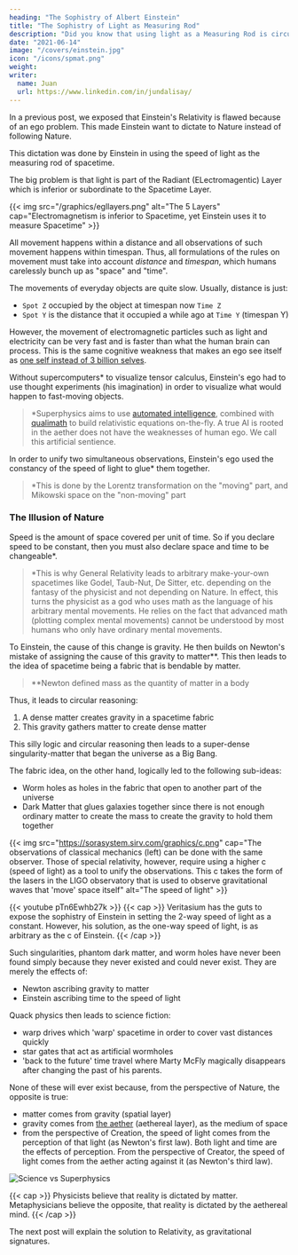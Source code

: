 ```yaml
---
heading: "The Sophistry of Albert Einstein"
title: "The Sophistry of Light as Measuring Rod"
description: "Did you know that using light as a Measuring Rod is circular reasoning?"
date: "2021-06-14"
image: "/covers/einstein.jpg"
icon: "/icons/spmat.png"
weight: 
writer:
  name: Juan
  url: https://www.linkedin.com/in/jundalisay/
---
```



In a previous post, we exposed that Einstein's Relativity is flawed because of an ego problem. This made Einstein want to dictate to Nature instead of following Nature. 

This dictation was done by Einstein in using the speed of light as the measuring rod of spacetime. 

The big problem is that light is part of the Radiant (ELectromagentic) Layer which is inferior or subordinate to the Spacetime Layer. 

{{< img src="/graphics/egllayers.png" alt="The 5 Layers" cap="Electromagnetism is inferior to Spacetime, yet Einstein uses it to measure Spacetime" >}}



All movement happens within a distance and all observations of such movement happens within timespan. Thus, all formulations of the rules on movement must take into account *distance* and *timespan*, which humans carelessly bunch up as "space" and "time". 

The movements of everyday objects are quite slow. Usually, distance is just:
- `Spot Z` occupied by the object at timespan now `Time Z`
- `Spot Y` is the distance that it occupied a while ago at `Time Y` (timespan Y)

<!-- > *Newton uses the word 'place' in Principia Mathematica, while he uses an entity called "Lord God" as the source of this time. This is consistent with Superphysics where we call the Mind of God as the Aether -->

However, the movement of electromagnetic particles such as light and electricity can be very fast and is faster than what the human brain can process. This is the same cognitive weakness that makes an ego see itself as [one self instead of 3 billion selves](/bio/principles/intro/chapter-01).

Without supercomputers* to visualize tensor calculus, Einstein's ego had to use thought experiments (his imagination) in order to visualize what would happen to fast-moving objects. 

> *Superphysics aims to use [automated intelligence](/superphysics/solutions/isaiah), combined with [qualimath](/superphysics/principles/chapter-04b) to build relativistic equations on-the-fly. A true AI is rooted in the aether does not have the weaknesses of human ego. We call this artificial sentience. 


In order to unify two simultaneous observations, Einstein's ego used the constancy of the speed of light to glue* them together.

> *This is done by the Lorentz transformation on the "moving" part, and Mikowski space on the "non-moving" part 



### The Illusion of Nature

Speed is the amount of space covered per unit of time. So if you declare speed to be constant, then you must also declare space and time to be changeable*. 


> *This is why General Relativity leads to arbitrary make-your-own spacetimes like Godel, Taub-Nut, De Sitter, etc. depending on the fantasy of the physicist and not depending on Nature. In effect, this turns the physicist as a god who uses math as the language of his arbitrary mental movements. He relies on the fact that advanced math (plotting complex mental movements) cannot be understood by most humans who only have ordinary mental movements. 



To Einstein, the cause of this change is gravity. He then builds on Newton's mistake of assigning the cause of this gravity to matter**. This then leads to the idea of spacetime being a fabric that is bendable by matter. 

> **Newton defined mass as the quantity of matter in a body
 


Thus, it leads to circular reasoning:

1. A dense matter creates gravity in a spacetime fabric
2. This gravity gathers matter to create dense matter 
<!-- 3. A material singularity is one of the products of this circular reasoning  -->

This silly logic and circular reasoning then leads to a super-dense singularity-matter that began the universe as a Big Bang. <!--  the origin of the universe which began when that matter exploded as a big bang. -->

The fabric idea, on the other hand, logically led to the following sub-ideas:
<!-- - Gravitational waves that ripple through spacetime -->
- Worm holes as holes in the fabric that open to another part of the universe
- Dark Matter that glues galaxies together since there is not enough ordinary matter to create the mass to create the gravity to hold them together


{{< img src="https://sorasystem.sirv.com/graphics/c.png" cap="The observations of classical mechanics (left) can be done with the same observer. Those of special relativity, however, require using a higher c (speed of light) as a tool to unify the observations. This c takes the form of the lasers in the LIGO observatory that is used to observe gravitational waves that 'move' space itself" alt="The speed of light" >}}
  
{{< youtube pTn6Ewhb27k >}}
{{< cap >}}
Veritasium has the guts to expose the sophistry of Einstein in setting the 2-way speed of light as a constant. However, his solution, as the one-way speed of light, is as arbitrary as the c of Einstein.
{{< /cap >}}
  
  
<!-- To explain such strange movements of pure gravity within the fabric of spacetime, General Relativity has no choice but to resort to material solutions:
- phantom wormholes that actually pierce spacetime to suck matter and spew it out in another dimension,
- phantom dark matter that glues galaxies in place or bend light to create gravitational lensing -->

Such singularities, phantom dark matter, and worm holes have never been found simply because they never existed and could never exist. They are merely the effects of:
- Newton ascribing gravity to matter
- Einstein ascribing time to the speed of light

Quack physics then leads to science fiction:
- warp drives which 'warp' spacetime in order to cover vast distances quickly 
- star gates that act as artificial wormholes
- 'back to the future' time travel where Marty McFly magically disappears after changing the past of his parents. 
  
None of these will ever exist because, from the perspective of Nature, the opposite is true:
- matter comes from gravity (spatial layer) 
- gravity comes from [the aether](/material/principles/part-1/chapter-01) (aethereal layer), as the medium of space
- from the perspective of Creation, the speed of light comes from the perception of that light (as Newton's first law). Both light and time are the effects of perception. From the perspective of Creator, the speed of light comes from the aether acting against it (as Newton's third law).  


![Science vs Superphysics](/graphics/super/5layers1.jpg)

{{< cap >}}
Physicists believe that reality is dictated by matter. Metaphysicians believe the opposite, that reality is dictated by the aethereal mind.
{{< /cap >}}


The next post will explain the solution to Relativity, as gravitational signatures.

<!-- merely the necessary consequence of artificially turning spacetime into a fabric which was caused by Einstein setting light as a constant -- all because he couldn't define time!  This is why Relativity "kind of" works for classical mechanics (which is of lower rank), just as a CEO can "kind of" do the work of his company's janitor, but the janitor can never do the work of the CEO. -->


